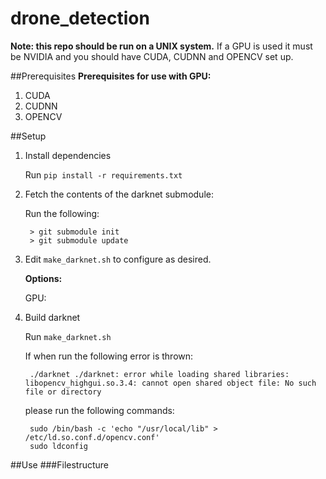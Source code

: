 # drone_detection

**Note: this repo should be run on a UNIX system.** If a GPU is used it must be NVIDIA and you should have CUDA, CUDNN and OPENCV set up.

##Prerequisites
**Prerequisites for use with GPU:**
1. CUDA
2. CUDNN
3. OPENCV

##Setup
1. Install dependencies

    Run `pip install -r requirements.txt`
   

2. Fetch the contents of the darknet submodule:
    
   Run the following:
   
        > git submodule init 
        > git submodule update
   
3. Edit `make_darknet.sh` to configure as desired.
    
    **Options:**

   GPU: 

4. Build darknet 
   
    Run `make_darknet.sh`
   
    If when run the following error is thrown:
    
        ./darknet ./darknet: error while loading shared libraries: libopencv_highgui.so.3.4: cannot open shared object file: No such file or directory

    please run the following commands:
    
        sudo /bin/bash -c 'echo "/usr/local/lib" > /etc/ld.so.conf.d/opencv.conf'
        sudo ldconfig

##Use
###Filestructure

